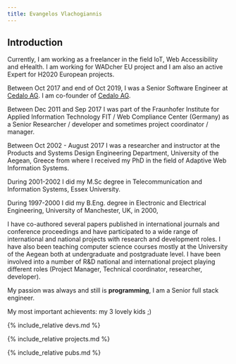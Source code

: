 ```yaml
---
title: Evangelos Vlachogiannis
---
```


## Introduction

Currently, I am working as a freelancer in the field IoT, Web Accessibility and eHealth. I am working for WADcher EU project and I am also an active Expert for H2020 European projects.

Between Oct 2017 and end of Oct 2019, I was a Senior Software Engineer at [Cedalo AG](http://www.cedalo.com). I am co-founder of [Cedalo AG](http://www.cedalo.com). 

Between Dec 2011 and Sep 2017 I was part of the Fraunhofer Institute for Applied Information Technology FIT / Web Compliance Center (Germany) as a Senior Researcher / developer and sometimes project coordinator / manager.

Between Oct 2002 - August 2017 I was a researcher and instructor at the Products and Systems Design Engineering Department, University of the Aegean, Greece from where I received my PhD in the field of Adaptive Web Information Systems.

During 2001-2002 I did my M.Sc degree in Telecommunication and Information Systems, Essex University.

During 1997-2000 I did my B.Eng. degree in Electronic and Electrical Engineering, University of Manchester, UK, in 2000, 

I have co-authored several papers published in international journals and conference proceedings and have participated to a wide range of international and national projects with research and development roles. I have also been teaching computer science courses mostly at the University of the Aegean both at undergraduate and postgraduate level. I have been involved into a number of R&D national and international project playing different roles (Project Manager, Technical coordinator, researcher, developer).

My passion was always and still is **programming**, I am a Senior full stack engineer.

My most important achievents: my 3 lovely kids ;)

{% include_relative devs.md %}

{% include_relative projects.md %}

{% include_relative pubs.md %}
